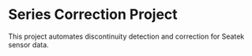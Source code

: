 # Series Correction Project

This project automates discontinuity detection and correction for Seatek sensor data.
